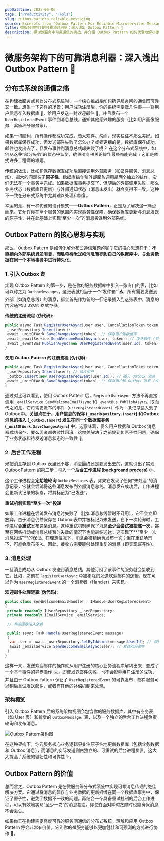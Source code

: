```yaml
---
pubDatetime: 2025-06-06
tags: ["Productivity", "Tools"]
slug: outbox-pattern-reliable-messaging
source: Excerpts from "Outbox Pattern For Reliable Microservices Messaging"
title: 微服务架构下的可靠消息利器：深入浅出 Outbox Pattern 🚀
description: 探讨微服务中可靠通信的挑战，并介绍 Outbox Pattern 如何优雅地解决原子性更新数据库与发送消息的问题，实现可靠的“至少一次”消息投递。
---
```


# 微服务架构下的可靠消息利器：深入浅出 Outbox Pattern 🚀

## 分布式系统的通信之痛

在构建微服务或其他分布式系统时，一个核心挑战是如何确保服务间的通信既可靠又一致。想象一下这样的场景：用户成功注册后，你的系统需要做几件事——将用户信息存入数据库 💾，给用户发送一封欢迎邮件 📧，并且发布一个 `UserRegisteredEvent` 事件到消息总线，通知其他感兴趣的服务（比如用户画像服务、奖励积分服务等）。

如果一切顺利，所有操作都成功完成，皆大欢喜。然而，现实往往不那么美好。如果数据库保存成功，但发送邮件失败了怎么办？或者更糟的是，数据库保存成功，邮件也发出去了，但发布事件到消息总线却失败了呢？ 在这个分布式系统中，如何从这种“部分失败”的状态中恢复，确保所有相关的操作最终都能完成？这正是困扰许多工程师的难题。

传统的做法，比如在保存数据库成功后直接调用外部服务（如邮件服务、消息总线），最大的问题在于**原子性**。数据库操作和外部服务调用是两个独立的操作，它们无法在一个事务中完成。如果数据库事务提交了，但随后的外部调用失败，那么业务状态（数据库已更新）与外部通知状态（消息未发出）就会变得不一致。这种不一致在分布式系统中尤其难以处理和恢复。

幸运的是，有一种优雅的设计模式——**Outbox Pattern**，正是为了解决这一痛点而来。它允许你在单个服务的范围内实现事务性保障，确保数据库更新与消息发送的原子性，并在此基础上实现“至少一次”的消息投递到外部系统。

## Outbox Pattern 的核心思想与实现

那么，Outbox Pattern 是如何化解分布式通信难题的呢？它的核心思想在于：**不直接向外部系统发送消息，而是将待发送的消息暂存到自己的数据库中，与业务数据在同一个本地事务中进行持久化**。

### 1. 引入 Outbox 表

实现 Outbox Pattern 的第一步，是在你的服务数据库中引入一张专门的表，比如可以称之为 `OutboxMessages`。这张表就相当于一个“发件箱” 📤，所有需要发送到外部（如消息总线）的消息，都会首先作为新的一行记录插入到这张表中。消息的内容通常以 JSON 格式存储。

**传统的注册流程 (伪代码):**

```csharp
public async Task RegisterUserAsync(User user, CancellationToken token) {
 _userRepository.Insert(user);
 await _unitOfWork.SaveChangesAsync(token); // 保存用户到数据库
 await _emailService.SendWelcomeEmailAsync(user, token); // 发送邮件 (外部调用)
 await _eventBus.PublishAsync(new UserRegisteredEvent(user.Id), token); // 发布事件 (外部调用)
}
```

**使用 Outbox Pattern 的注册流程 (伪代码):**

```csharp
public async Task RegisterUserAsync(User user, CancellationToken token) {
 _userRepository.Insert(user); // 插入用户
 _outbox.Insert(new UserRegisteredEvent(user.Id)); // 插入 Outbox 消息
 await _unitOfWork.SaveChangesAsync(token); // 保存用户和 Outbox 消息 (在同一个事务中)
}
```

通过对比可以看到，使用 Outbox Pattern 后，`RegisterUserAsync` 方法不再直接调用 `_emailService.SendWelcomeEmailAsync` 和 `_eventBus.PublishAsync`。取而代之的是，它将需要发布的事件（`UserRegisteredEvent`）作为一条记录插入到了 Outbox 中。**关键点在于，用户信息的保存 (`_userRepository.Insert`) 和 Outbox 消息的插入 (`_outbox.Insert`) 发生在同一个数据库事务 (`_unitOfWork.SaveChangesAsync`) 中**。这意味着，要么用户数据和 Outbox 消息都成功保存，要么两者都失败并回滚。这完美解决了之前提到的原子性问题，确保了业务状态和待发送消息状态的一致性 💯。

### 2. 后台工作进程

光把消息存到 Outbox 表里还不够，消息最终还是要发出去的。这就引出了实现 Outbox Pattern 的第二步：引入一个**后台工作进程 (background process)** ⚙️。

这个工作进程会**定期地轮询** `OutboxMessages` 表。如果它发现了任何“未处理”的消息记录，它就会尝试将这些消息发布到外部消息总线。消息发布成功后，工作进程会更新该记录的状态，将其标记为“已发送”。

**重试机制实现“至少一次”投递**

如果工作进程在尝试发布消息时失败了（比如消息总线暂时不可用），它不会立即放弃。由于消息仍然保存在 Outbox 表中并被标记为未发送，在下一次轮询时，工作进程会**重试**发布这条消息。这种重试机制确保了消息**至少会尝试被投递一次**，甚至在网络抖动或消息总线暂时失效的情况下也能最终送达。这实现了**“至少一次消息投递”**的保证。在理想情况下，消息会被精确地发布一次；但在重试场景下，可能会发布多次。因此，接收方需要能够处理重复的消息（即实现幂等性）。

### 3. 消息处理

一旦消息成功从 Outbox 发送到消息总线，其他订阅了该事件的服务就会接收到它。比如，之前在 `RegisterUserAsync` 中被移除的发送欢迎邮件的逻辑，现在可以作为 `UserRegisteredEvent` 的一个消费者（Handler）来实现。

**欢迎邮件处理逻辑 (伪代码):**

```csharp
public class SendWelcomeEmailHandler : IHandle<UserRegisteredEvent>
{
 private readonly IUserRepository _userRepository;
 private readonly IEmailService _emailService;

 // 构造函数注入依赖

 public async Task Handle(UserRegisteredEvent message)
 {
  var user = await _userRepository.GetByIdAsync(message.UserId); // 根据事件中的用户 ID 获取用户数据
  await _emailService.SendWelcomeEmailAsync(user); // 发送欢迎邮件
 }
}
```

这样一来，发送欢迎邮件的操作就从用户注册的核心业务流程中解耦出来，变成了一个基于事件的异步操作 ✉️。即使发送邮件失败，也不会影响用户注册的成功，并且由于 Outbox Pattern 保证了 `UserRegisteredEvent` 的可靠发布，邮件服务可以稍后重试发送邮件，或者有其他的补偿机制来处理。

### 架构概览

引入 Outbox Pattern 后的系统架构视图会包含你的服务数据库，其中有业务表（如 User 表）和新增的 `OutboxMessages` 表，以及一个独立的后台工作进程负责轮询和发布消息。

![Outbox Pattern架构图](https://www.milanjovanovic.tech/blogs/mnw_026/outbox.png?imwidth=3840)

在这种架构下，你的服务核心业务逻辑只关注原子性地更新数据库（包括业务数据和 Outbox 消息），而消息的实际发送则由独立的、可重试的后台进程负责。这大大提高了系统的健壮性和可靠性 ✨。

## Outbox Pattern 的价值

总而言之，Outbox Pattern 是在微服务等分布式系统中实现可靠消息传递的绝佳解决方案。它通过将消息的暂存与业务数据的更新捆绑在同一个数据库事务中，保证了原子性，避免了数据不一致的问题。再结合一个具备重试机制的后台工作进程，可以有效地实现“至少一次”的消息投递，即使在面对瞬时故障时也能确保消息不会丢失。

如果你正在构建需要高度可靠的服务间通信的分布式系统，理解和应用 Outbox Pattern 将会非常有价值。它让你的微服务能够以更加健壮和可预测的方式进行协作 💪。
